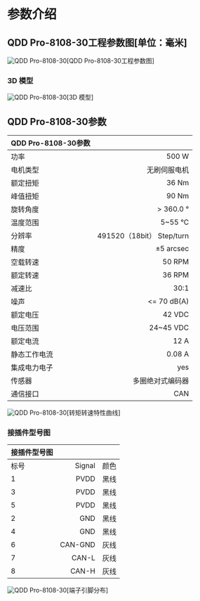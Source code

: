 # 参数介绍 
## QDD Pro-8108-30工程参数图[单位：毫米]
![QDD Pro-8108-30](   )[QDD Pro-8108-30工程参数图]
### 3D 模型
![QDD Pro-8108-30](   )[3D 模型]




## QDD Pro-8108-30参数

| QDD Pro-8108-30参数|   |     
| --------   | -----:  |
| 功率| 	500 W| 
| 电机类型	| 无刷伺服电机| 
| 额定扭矩	| 36 Nm| 
| 峰值扭矩| 	90 Nm| 
| 旋转角度	| > 360.0 °| 
| 温度范围	| 5~55 °C| 
| 分辨率	| 491520（18bit） Step/turn| 
| 精度	| ±5 arcsec| 
| 空载转速	| 50 RPM| 
| 额定转速	| 36 RPM| 
| 减速比	| 30:1| 
| 噪声	| <= 70 dB(A)| 
| 额定电压	| 42 VDC| 
| 电压范围	| 24~45 VDC| 
| 额定电流	| 12 A| 
| 静态工作电流| 	0.08 A| 
| 集成电力电子|	yes|
| 传感器|	多圈绝对式编码器|
| 通信接口	|CAN|



![QDD Pro-8108-30](   )[转矩转速特性曲线]




### 接插件型号图
| 接插件型号图|   |     |
| --------   | -----:  |:----: | 
| 标号| 	Signal	| 颜色	| 
| 1	| PVDD	| 黑线	| 
| 3| 	PVDD	| 黑线| 
| 5	| PVDD| 	黑线| 
| 2	| GND| 	黑线| 
| 4	| GND	| 黑线| 
| 6	| CAN-GND| 	灰线| 
| 7	| CAN-L	| 灰线| 
| 8| 	CAN-H	| 灰线| 




![QDD Pro-8108-30](   )[端子引脚分布]

